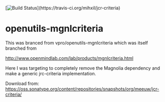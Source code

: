 [![Build Status](https://travis-ci.org/mihxil/jcr-criteria.svg?)](https://travis-ci.org/mihxil/jcr-criteria)

# openutils-mgnlcriteria


This was branced from vpro/openutils-mgnlcriteria which was itself branched from 

http://www.openmindlab.com/lab/products/mgnlcriteria.html

Here I was targeting to completely remove the Magnolia dependency and make a generic jrc-criteria implementation.

Download from: https://oss.sonatype.org/content/repositories/snapshots/org/meeuw/jcr-criteria/


